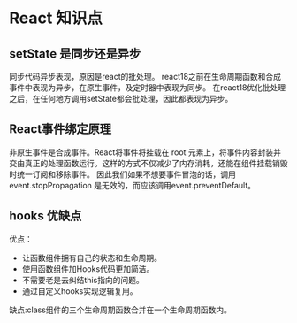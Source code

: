 # React 知识点



## setState 是同步还是异步
同步代码异步表现，原因是react的批处理。  react18之前在生命周期函数和合成事件中表现为异步，在原生事件，及定时器中表现为同步。  在react18优化批处理之后，在任何地方调用setState都会批处理，因此都表现为异步。  


## React事件绑定原理
非原生事件是合成事件。React将事件将挂载在 root 元素上，将事件内容封装并交由真正的处理函数运行。这样的方式不仅减少了内存消耗，还能在组件挂载销毁时统一订阅和移除事件。
因此我们如果不想要事件冒泡的话，调用 event.stopPropagation 是无效的，而应该调用event.preventDefault。


## hooks 优缺点
优点： 
+ 让函数组件拥有自己的状态和生命周期。
+ 使用函数组件加Hooks代码更加简洁。
+ 不需要老是去纠结this指向的问题。
+ 通过自定义hooks实现逻辑复用。

缺点:class组件的三个生命周期函数合并在一个生命周期函数内。   

